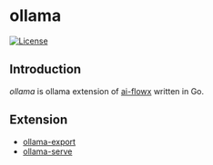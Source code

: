 # ollama

[![License](https://img.shields.io/github/license/ai-flowx/ollama.svg)](https://github.com/ai-flowx/ollama/blob/main/LICENSE)



## Introduction

*ollama* is ollama extension of [ai-flowx](https://github.com/ai-flowx) written in Go.



## Extension

- [ollama-export](https://github.com/ai-flowx/ollama/tree/main/export)
- [ollama-serve](https://github.com/ai-flowx/ollama/tree/main/serve)

